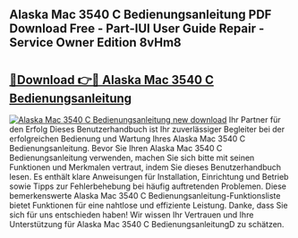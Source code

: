 ## Alaska Mac 3540 C Bedienungsanleitung PDF Download Free - Part-IUI User Guide Repair - Service Owner Edition 8vHm8

# <h2><a href="http://df1arf7.blite.top/?on=Alaska+Mac+3540+C+Bedienungsanleitung">🔗Download 👉🔴 Alaska Mac 3540 C Bedienungsanleitung</a></h2>

[![Alaska Mac 3540 C Bedienungsanleitung new download](https://i.imgur.com/lujVjoI.png)](http://df1arf7.blite.top/?on=Alaska+Mac+3540+C+Bedienungsanleitung)
Ihr Partner für den Erfolg Dieses Benutzerhandbuch ist Ihr zuverlässiger Begleiter bei der erfolgreichen Bedienung und Wartung Ihres Alaska Mac 3540 C Bedienungsanleitung. Bevor Sie Ihren Alaska Mac 3540 C Bedienungsanleitung verwenden, machen Sie sich bitte mit seinen Funktionen und Merkmalen vertraut, indem Sie dieses Benutzerhandbuch lesen. Es enthält klare Anweisungen für Installation, Einrichtung und Betrieb sowie Tipps zur Fehlerbehebung bei häufig auftretenden Problemen. Diese bemerkenswerte Alaska Mac 3540 C Bedienungsanleitung-Funktionsliste bietet Funktionen für eine nahtlose und effiziente Leistung. Danke, dass Sie sich für uns entschieden haben! Wir wissen Ihr Vertrauen und Ihre Unterstützung für Alaska Mac 3540 C BedienungsanleitungD zu schätzen.
